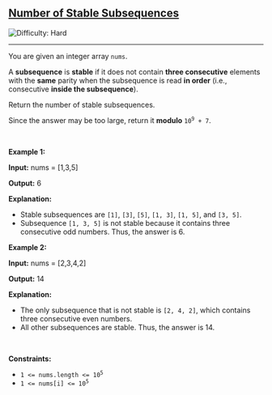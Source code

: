 <h2><a href="https://leetcode.com/problems/number-of-stable-subsequences">Number of Stable Subsequences</a></h2> <img src='https://img.shields.io/badge/Difficulty-Hard-red' alt='Difficulty: Hard' /><hr><p>You are given an integer array <code>nums</code>.</p>

<p>A <strong><span data-keyword="subsequence-array-nonempty">subsequence</span></strong> is <strong>stable</strong> if it does not contain <strong>three consecutive</strong> elements with the <strong>same</strong> parity when the subsequence is read <strong>in order</strong> (i.e., consecutive <strong>inside the subsequence</strong>).</p>

<p>Return the number of stable subsequences.</p>

<p>Since the answer may be too large, return it <strong>modulo</strong> <code>10<sup>9</sup> + 7</code>.</p>

<p>&nbsp;</p>
<p><strong class="example">Example 1:</strong></p>

<div class="example-block">
<p><strong>Input:</strong> <span class="example-io">nums = [1,3,5]</span></p>

<p><strong>Output:</strong> <span class="example-io">6</span></p>

<p><strong>Explanation:</strong></p>

<ul>
	<li>Stable subsequences are <code>[1]</code>, <code>[3]</code>, <code>[5]</code>, <code>[1, 3]</code>, <code>[1, 5]</code>, and <code>[3, 5]</code>.</li>
	<li>Subsequence <code>[1, 3, 5]</code> is not stable because it contains three consecutive odd numbers. Thus, the answer is 6.</li>
</ul>
</div>

<p><strong class="example">Example 2:</strong></p>

<div class="example-block">
<p><strong>Input:</strong> <span class="example-io">nums = </span>[2,3,4,2]</p>

<p><strong>Output:</strong> <span class="example-io">14</span></p>

<p><strong>Explanation:</strong></p>

<ul>
	<li>The only subsequence that is not stable is <code>[2, 4, 2]</code>, which contains three consecutive even numbers.</li>
	<li>All other subsequences are stable. Thus, the answer is 14.</li>
</ul>
</div>

<p>&nbsp;</p>
<p><strong>Constraints:</strong></p>

<ul>
	<li><code>1 &lt;= nums.length &lt;= 10<sup>5</sup></code></li>
	<li><code>1 &lt;= nums[i] &lt;= 10<sup>​​​​​​​5</sup></code></li>
</ul>
